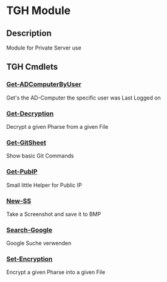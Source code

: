 ﻿---
Module Name: TGH
Module Guid: cbfaeb46-020e-49b9-9c4c-5d9c0b90a995
Download Help Link: https://www.github.com/Kaimodo/TGH/release/TGH/docs/TGH.md
Help Version: 0.0.4
Locale: en-US
---

# TGH Module
## Description
Module for Private Server use

## TGH Cmdlets
### [Get-ADComputerByUser](Get-ADComputerByUser.md)
Get's the AD-Computer the specific user was Last Logged on

### [Get-Decryption](Get-Decryption.md)
Decrypt a given Pharse from a given File

### [Get-GitSheet](Get-GitSheet.md)
Show basic Git Commands

### [Get-PubIP](Get-PubIP.md)
Small little Helper for Public IP

### [New-SS](New-SS.md)
Take a Screenshot and save it to BMP

### [Search-Google](Search-Google.md)
Google Suche verwenden

### [Set-Encryption](Set-Encryption.md)
Encrypt a given Pharse into a given File


